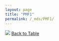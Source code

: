 ```yaml
---
layout: page
title: "PMF1"
permalink: /_mds/PMF1/
---
```


![](../../alns_9.28.22/aln_5HSAA081677_0.970.png?raw=true
)
[Back to Table](../../display)
